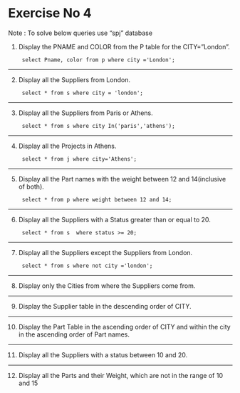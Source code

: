# Exercise No 4

Note : To solve below queries use “spj” database

1. Display the PNAME and COLOR from the P table for the CITY=”London”.

        select Pname, color from p where city ='London';
----------------------------------------------------

2. Display all the Suppliers from London.

        select * from s where city = 'london';
----------------------------------------------------

3. Display all the Suppliers from Paris or Athens.

        select * from s where city In('paris','athens');
----------------------------------------------------

4. Display all the Projects in Athens.

        select * from j where city='Athens';
----------------------------------------------------

5. Display all the Part names with the weight between 12 and 14(inclusive of both).

        select * from p where weight between 12 and 14;
----------------------------------------------------

6. Display all the Suppliers with a Status greater than or equal to 20.

        select * from s  where status >= 20;
----------------------------------------------------

7. Display all the Suppliers except the Suppliers from London.

        select * from s where not city ='london';
----------------------------------------------------

8. Display only the Cities from where the Suppliers come from.

----------------------------------------------------

9. Display the Supplier table in the descending order of CITY.

----------------------------------------------------

10. Display the Part Table in the ascending order of CITY and within the city in the ascending order of Part names.

----------------------------------------------------

11. Display all the Suppliers with a status between 10 and 20.

----------------------------------------------------

12. Display all the Parts and their Weight, which are not in the range of 10 and 15